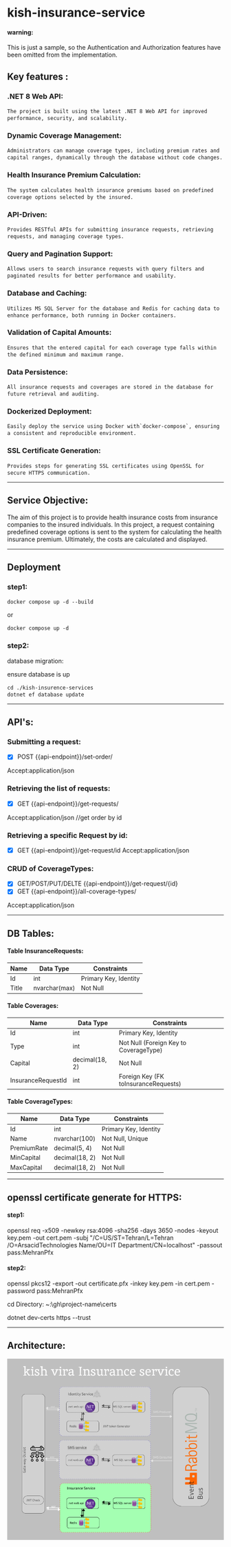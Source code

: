# kish-insurance-service

#### warning:

This is just a sample, so the Authentication and Authorization features have been omitted from the implementation.

## Key features :

### **.NET 8 Web API:**

    The project is built using the latest .NET 8 Web API for improved performance, security, and scalability.

### **Dynamic Coverage Management:**

    Administrators can manage coverage types, including premium rates and capital ranges, dynamically through the database without code changes.

### **Health Insurance Premium Calculation:**

    The system calculates health insurance premiums based on predefined coverage options selected by the insured.

### **API-Driven:**

    Provides RESTful APIs for submitting insurance requests, retrieving requests, and managing coverage types.

### **Query and Pagination Support:**

    Allows users to search insurance requests with query filters and paginated results for better performance and usability.

### **Database and Caching:**

    Utilizes MS SQL Server for the database and Redis for caching data to enhance performance, both running in Docker containers.

### **Validation of Capital Amounts:**

    Ensures that the entered capital for each coverage type falls within the defined minimum and maximum range.

### **Data Persistence:**

    All insurance requests and coverages are stored in the database for future retrieval and auditing.

### **Dockerized Deployment:**

    Easily deploy the service using Docker with`docker-compose`, ensuring a consistent and reproducible environment.

### **SSL Certificate Generation:**

    Provides steps for generating SSL certificates using OpenSSL for secure HTTPS communication.

---

## Service Objective:

The aim of this project is to provide health insurance costs from insurance companies to the insured individuals. In this project, a request containing predefined coverage options is sent to the system for calculating the health insurance premium. Ultimately, the costs are calculated and displayed.

---

## Deployment

### step1:

```
docker compose up -d --build
```

or

```
docker compose up -d
```

### step2:

database migration:

ensure database is up

```
cd ./kish-insurence-services
dotnet ef database update
```

---

## API's:

### Submitting a request:

- [x] POST {{api-endpoint}}/set-order/

Accept:application/json

### Retrieving the list of requests:

- [x] GET {{api-endpoint}}/get-requests/

Accept:application/json
//get order by id

### Retrieving a specific Request by id:

- [x] GET {{api-endpoint}}/get-request/id
      Accept:application/json

### CRUD of CoverageTypes:

- [x] GET/POST/PUT/DELTE {{api-endpoint}}/get-request/{id}
- [x] GET {{api-endpoint}}/all-coverage-types/

Accept:application/json

---

## DB Tables:

#### **Table InsuranceRequests:**

| Name  | Data Type     | Constraints           |
| ----- | ------------- | --------------------- |
| Id    | int           | Primary Key, Identity |
| Title | nvarchar(max) | Not Null              |

#### Table Coverages:

| Name               | Data Type      | Constraints                            |
| ------------------ | -------------- | -------------------------------------- |
| Id                 | int            | Primary Key, Identity                  |
| Type               | int            | Not Null (Foreign Key to CoverageType) |
| Capital            | decimal(18, 2) | Not Null                               |
| InsuranceRequestId | int            | Foreign Key (FK toInsuranceRequests)   |

#### Table CoverageTypes:

| Name        | Data Type      | Constraints           |
| ----------- | -------------- | --------------------- |
| Id          | int            | Primary Key, Identity |
| Name        | nvarchar(100)  | Not Null, Unique      |
| PremiumRate | decimal(5, 4)  | Not Null              |
| MinCapital  | decimal(18, 2) | Not Null              |
| MaxCapital  | decimal(18, 2) | Not Null              |

---

## openssl certificate generate for HTTPS:

#### step1:

openssl req -x509 -newkey rsa:4096 -sha256 -days 3650 -nodes -keyout key.pem -out cert.pem -subj "/C=US/ST=Tehran/L=Tehran /O=ArsacidTechnologies Name/OU=IT Department/CN=localhost" -passout pass:MehranPfx

#### step2:

openssl pkcs12 -export -out certificate.pfx -inkey key.pem -in cert.pem -password pass:MehranPfx

cd Directory: ~:\gh\project-name\certs

dotnet dev-certs https --trust

---

## Architecture:

![1725892812267](image/README/1725892812267.png)
